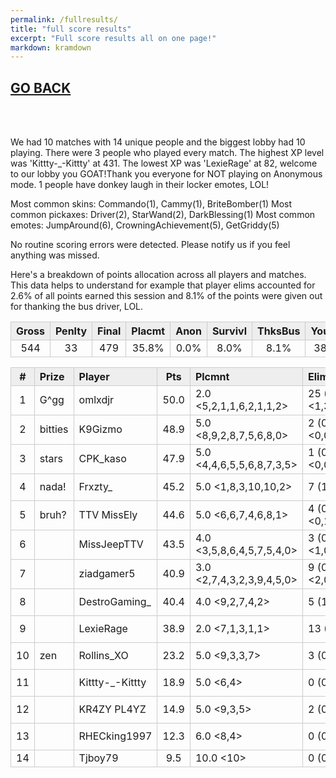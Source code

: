 ```yaml
---
permalink: /fullresults/
title: "full score results"
excerpt: "Full score results all on one page!"
markdown: kramdown
---
```

<meta http-equiv="refresh" content="30">

<script>
    var countUpdDate = new Date("Sep 16, 2022 16:56:54").getTime(); // Set the date we're counting down to
    var x = setInterval(function () {
        var timeNow = new Date().getTime(); // Get today's date and time
        var distance = timeNow - countUpdDate; // Find the distance between now and the count down date
        var days = Math.floor(distance / (1000 * 60 * 60 * 24));
        var hours = Math.floor((distance % (1000 * 60 * 60 * 24)) / (1000 * 60 * 60));
        var minutes = Math.floor((distance % (1000 * 60 * 60)) / (1000 * 60));
        var seconds = Math.floor((distance % (1000 * 60)) / 1000);
        var minutesString = minutes.toString();
        var secondsString = seconds.toString();
        if (minutesString.length < 2) {
            minutesString = "0" + minutesString;
        }
        if (secondsString.length < 2) {
            secondsString = "0" + secondsString;
        }
        document.getElementById("countUpTimer").innerHTML = minutesString + ":" + secondsString + " since updt"; // Display the result in the element with id="demo"
        // If the count down is finished, write some text
        if (distance < 0) {
            clearInterval(x);
            document.getElementById("countUpTimer").innerHTML = "EXPIRED";
        }
    }, 1000); // Update the count down every 1000 milliseconds
</script>


<style>
      .tableFixHead {
        overflow-y: auto;
        height: 195px;
      }
      .tableFixHead thead th {
        position: sticky;
        top: 0;
      }
      table {
        border-collapse: collapse;
        width: 100%;
      }
      th,
      td {
        padding: 2px 2x;
        border: 1px solid #ccc;
      }
      th {
        background: #eee;
      }
</style>

<strong><span id="countUpTimer" style="color:red;background-color:white;font-size:add_size"></span></strong>

## [GO BACK](https://www.kaso.gg)

<br>
<br>

We had 10 matches with 14 unique people and the biggest lobby had 10 playing. There were 3 people who played every match. The highest XP level was 'Kittty-_-Kittty' at 431. The lowest XP was 'LexieRage' at 82, welcome to our lobby you GOAT!Thank you everyone for NOT playing on Anonymous mode. 1 people have donkey laugh in their locker emotes, LOL!

Most common skins: Commando(1), Cammy(1), BriteBomber(1)
Most common pickaxes: Driver(2), StarWand(2), DarkBlessing(1)
Most common emotes: JumpAround(6), CrowningAchievement(5), GetGriddy(5)

No routine scoring errors were detected. Please notify us if you feel anything was missed.

Here's a breakdown of points allocation across all players and matches. This data helps to understand for example that player elims accounted for 2.6% of all points earned this session and 8.1% of the points were given out for thanking the bus driver, LOL.

| Gross  | Penlty | Final  | Placmt | Anon   | Survivl  | ThksBus | YouDed | Elims  | Siphon | NPC    |
| :----: | :----: | :----: | :----: | :----: | :----:   | :----:  | :----: | :----: | :----: | :----: |
|544|33|479|35.8%|0.0%|8.0%|8.1%|38.6%|2.6%|6.9%|0.0%|

| #      | Prize | Player | Pts    | Plcmnt | Elims | NPCs   | E1     | D1     | K1     | TR     | Lvl    | Skin   | Axe    |
| :----: | :---  | :---   | :----: | :---   | :---  | :----: | :----: | :----: | :----: | :----: | :----: | :----: | :----: |
|1|G^gg|omlxdjr|50.0|2.0 <5,2,1,1,6,2,1,1,2>|25 (2.0) <1,3,2,3,1,2,6,3,4>|0|0|0|0|89%|224|![](https://media.fortniteapi.io/images/edbffd61da38e7065d32cf3a9ed4eefd/transparent.png){:height="35px"}|![](https://media.fortniteapi.io/images/d2e5690e6141f49bc4b584c4725792c1/transparent.png){:height="35px"}|
|2|bitties|K9Gizmo|48.9|5.0 <8,9,2,8,7,5,6,8,0>|2 (0.0) <0,0,2,0,0,0,0,0,0>|0|0|3|0|89%|247|![](https://media.fortniteapi.io/images/901ccc054b4818ca2a7cbe913216e6a3/transparent.png){:height="35px"}|![](https://media.fortniteapi.io/images/b9ef8159c41c70190910adb40ced2ced/transparent.png){:height="35px"}|
|3|stars|CPK_kaso|47.9|5.0 <4,4,6,5,5,6,8,7,3,5>|1 (0.0) <0,0,1,0,0,0,0,0,0,0>|0|0|1|0|80%|196|![](https://media.fortniteapi.io/images/6af5fb0c4127ab98be084d6ec5ed499c/transparent.png){:height="35px"}|![](https://media.fortniteapi.io/images/eb390e0a1e7ff085ff8c1e7a5a3afa53/transparent.png){:height="35px"}|
|4|nada!|Frxzty_|45.2|5.0 <1,8,3,10,10,2>|7 (1.0) <3,0,1,0,0,3>|0|0|2|0|17%|224|![](https://media.fortniteapi.io/images/50880d15eb86d414d6752e5c1664c4a3/transparent.png){:height="35px"}|![](https://media.fortniteapi.io/images/0692194-9c5b386-445cf82-2cb484d/transparent.png){:height="35px"}|
|5|bruh?|TTV MissEly|44.6|5.0 <6,6,7,4,6,8,1>|4 (0.0) <0,1,0,1,0,0,2>|0|0|1|0|100%|109|![](https://media.fortniteapi.io/images/a395b5efbef021a7e74d152b12acf265/transparent.png){:height="35px"}|![](https://media.fortniteapi.io/images/d2e8284-fb06feb-ea3fbe3-c41fd8b/transparent.png){:height="35px"}|
|6||MissJeepTTV|43.5|4.0 <3,5,8,6,4,5,7,5,4,0>|3 (0.0) <1,0,0,0,0,1,0,0,0,1>|0|0|1|0|100%|263|![](https://media.fortniteapi.io/images/c4d9480a09360cce72c922389d99ff64/transparent.png){:height="35px"}|![](https://media.fortniteapi.io/images/f56f2564609e716d5ce84222400c4d9a/transparent.png){:height="35px"}|
|7||ziadgamer5|40.9|3.0 <2,7,4,3,2,3,9,4,5,0>|9 (0.0) <2,0,1,0,2,1,0,1,1,1>|0|0|0|0|30%|124|![](https://media.fortniteapi.io/images/e4b84757a97755f7c49e1af4609f5a19/transparent.png){:height="35px"}|![](https://media.fortniteapi.io/images/ff57ea99bf4e4b4f4fff09a2026468df/transparent.png){:height="35px"}|
|8||DestroGaming_|40.4|4.0 <9,2,7,4,2>|5 (1.0) <0,2,0,0,3>|0|1|1|0|60%|215|![](https://media.fortniteapi.io/images/ddb5dcf96f6154a21e90c80d0661d7a4/transparent.png){:height="35px"}|![](https://media.fortniteapi.io/images/d2e8284-fb06feb-ea3fbe3-c41fd8b/transparent.png){:height="35px"}|
|9||LexieRage|38.9|2.0 <7,1,3,1,1>|13 (2.0) <2,2,2,3,4>|0|1|0|0|0%|82|![](https://media.fortniteapi.io/images/beafdf6-409d2d3-0f41721-800c2ac/transparent.png){:height="35px"}|![](https://media.fortniteapi.io/images/0692194-9c5b386-445cf82-2cb484d/transparent.png){:height="35px"}|
|10|zen|Rollins_XO|23.2|5.0 <9,3,3,7>|3 (0.0) <1,1,1,0>|0|1|0|0|100%|340|![](https://media.fortniteapi.io/images/d67798f-6f476dc-9a88c27-7c7b46b/transparent.png){:height="35px"}|![](https://media.fortniteapi.io/images/82a8fc8d811c5ea3df42cd5b4d47b4da/transparent.png){:height="35px"}|
|11||Kittty-_-Kittty|18.9|5.0 <6,4>|0 (0.0) <0,0>|0|0|0|0|100%|431|![](https://media.fortniteapi.io/images/7b20562-79552c5-e4e1ef1-a96612b/transparent.png){:height="35px"}|![](https://media.fortniteapi.io/images/bf781d1-baafaa7-40a5dc8-7bb3923/transparent.png){:height="35px"}|
|12||KR4ZY PL4YZ|14.9|5.0 <9,3,5>|2 (0.0) <0,2,0>|0|1|0|0|67%|174|![](https://media.fortniteapi.io/images/1e5245813310a4ab450640a82db992bc/transparent.png){:height="35px"}|![](https://media.fortniteapi.io/images/6fc0875-a4f0477-55ac591-d71b0ae/transparent.png){:height="35px"}|
|13||RHECking1997|12.3|6.0 <8,4>|0 (0.0) <0,0>|0|0|0|0|100%|138|![](https://media.fortniteapi.io/images/8d6862e-986cd5c-af7fb61-73cc7ec/transparent.png){:height="35px"}|![](https://media.fortniteapi.io/images/dfd7a3a03fb1ee16192e8aa30544eda3/transparent.png){:height="35px"}|
|14||Tjboy79|9.5|10.0 <10>|0 (0.0) <0>|0|0|1|0|100%|302|![](){:height="35px"}|![](){:height="35px"}|

